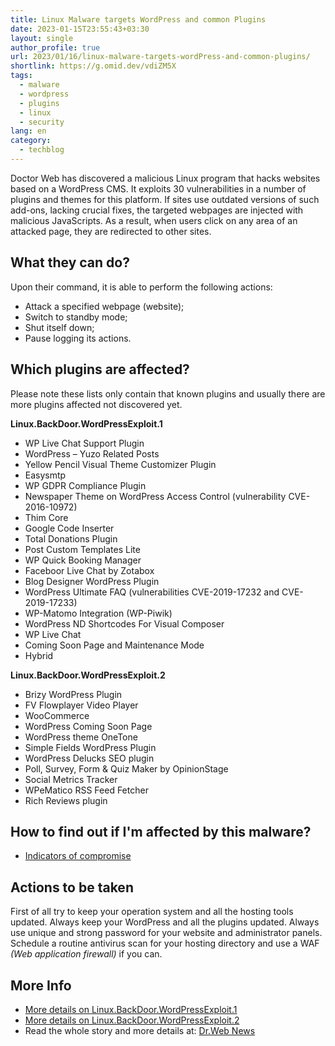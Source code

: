 ```yaml
---
title: Linux Malware targets WordPress and common Plugins
date: 2023-01-15T23:55:43+03:30
layout: single
author_profile: true
url: 2023/01/16/linux-malware-targets-wordPress-and-common-plugins/
shortlink: https://g.omid.dev/vdiZM5X
tags:
  - malware
  - wordpress
  - plugins
  - linux
  - security
lang: en
category: 
  - techblog
---
```

Doctor Web has discovered a malicious Linux program that hacks websites based on a WordPress CMS. It exploits 30 vulnerabilities in a number of plugins and themes for this platform. If sites use outdated versions of such add-ons, lacking crucial fixes, the targeted webpages are injected with malicious JavaScripts. As a result, when users click on any area of an attacked page, they are redirected to other sites.

## What they can do?

Upon their command, it is able to perform the following actions:

* Attack a specified webpage (website);
* Switch to standby mode;
* Shut itself down;
* Pause logging its actions.

## Which plugins are affected?

Please note these lists only contain that known plugins and usually there are more plugins affected not discovered yet.

**Linux.BackDoor.WordPressExploit.1**

* WP Live Chat Support Plugin
* WordPress – Yuzo Related Posts
* Yellow Pencil Visual Theme Customizer Plugin
* Easysmtp
* WP GDPR Compliance Plugin
* Newspaper Theme on WordPress Access Control (vulnerability CVE-2016-10972)
* Thim Core
* Google Code Inserter
* Total Donations Plugin
* Post Custom Templates Lite
* WP Quick Booking Manager
* Faceboor Live Chat by Zotabox
* Blog Designer WordPress Plugin
* WordPress Ultimate FAQ (vulnerabilities CVE-2019-17232 and CVE-2019-17233)
* WP-Matomo Integration (WP-Piwik)
* WordPress ND Shortcodes For Visual Composer
* WP Live Chat
* Coming Soon Page and Maintenance Mode
* Hybrid

**Linux.BackDoor.WordPressExploit.2**

* Brizy WordPress Plugin
* FV Flowplayer Video Player
* WooCommerce
* WordPress Coming Soon Page
* WordPress theme OneTone
* Simple Fields WordPress Plugin
* WordPress Delucks SEO plugin
* Poll, Survey, Form & Quiz Maker by OpinionStage
* Social Metrics Tracker
* WPeMatico RSS Feed Fetcher
* Rich Reviews plugin

## How to find out if I'm affected by this malware?

* [Indicators of compromise](https://github.com/DoctorWebLtd/malware-iocs/tree/master/Linux.Backdoor.WordPressExploit.1)

## Actions to be taken

First of all try to keep your operation system and all the hosting tools updated. Always keep your WordPress and all the plugins updated. Always use unique and strong password for your website and administrator panels. Schedule a routine antivirus scan for your hosting directory and use a WAF *(Web application firewall)* if you can.

## More Info

* [More details on Linux.BackDoor.WordPressExploit.1](https://vms.drweb.com/search/?q=Linux.BackDoor.WordPressExploit.1&lng=en)
* [More details on Linux.BackDoor.WordPressExploit.2](https://vms.drweb.com/search/?q=Linux.BackDoor.WordPressExploit.2&lng=en)
* Read the whole story and more details at: [Dr.Web News](https://news.drweb.com/show/?i=14646&lng=en&c=23)
